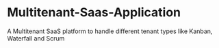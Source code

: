 # Multitenant-Saas-Application
A Multitenant SaaS platform to handle different tenant types like Kanban, Waterfall and Scrum
